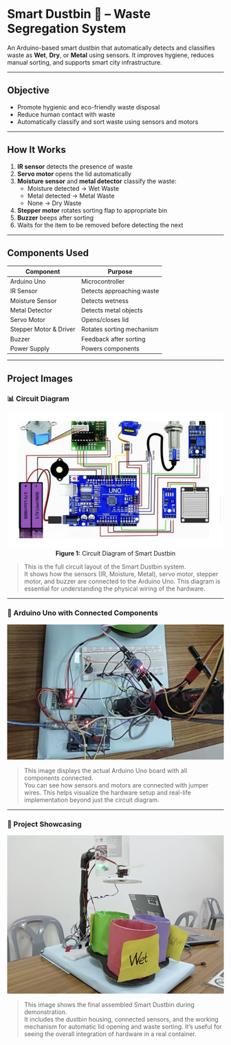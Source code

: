# Smart Dustbin 🚮 – Waste Segregation System

An Arduino-based smart dustbin that automatically detects and classifies waste as **Wet**, **Dry**, or **Metal** using sensors. It improves hygiene, reduces manual sorting, and supports smart city infrastructure.

---

##  Objective

- Promote hygienic and eco-friendly waste disposal
- Reduce human contact with waste
- Automatically classify and sort waste using sensors and motors

---

##  How It Works

1. **IR sensor** detects the presence of waste
2. **Servo motor** opens the lid automatically
3. **Moisture sensor** and **metal detector** classify the waste:
   - Moisture detected → Wet Waste
   - Metal detected → Metal Waste
   - None → Dry Waste
4. **Stepper motor** rotates sorting flap to appropriate bin
5. **Buzzer** beeps after sorting
6. Waits for the item to be removed before detecting the next

---

##  Components Used

| Component              | Purpose                            |
|------------------------|-------------------------------------|
| Arduino Uno            | Microcontroller                    |
| IR Sensor              | Detects approaching waste          |
| Moisture Sensor        | Detects wetness                    |
| Metal Detector         | Detects metal objects              |
| Servo Motor            | Opens/closes lid                   |
| Stepper Motor & Driver | Rotates sorting mechanism          |
| Buzzer                 | Feedback after sorting             |
| Power Supply           | Powers components                  |

---

##  Project Images

### 📊 Circuit Diagram

<p align="center">
  <img src="https://github.com/MohonaMohsin/Smart-Dustbin-with-Automated-Waste-Segregation/blob/main/images/project_circuit_diagram.jpg?raw=true" alt="Circuit Diagram" width="500"/>
  <br>
  <b>Figure 1:</b> Circuit Diagram of Smart Dustbin
</p>

> This is the full circuit layout of the Smart Dustbin system.  
> It shows how the sensors (IR, Moisture, Metal), servo motor, stepper motor, and buzzer are connected to the Arduino Uno. This diagram is essential for understanding the physical wiring of the hardware.


---

### 🔌 Arduino Uno with Connected Components

![Arduino Setup](https://github.com/MohonaMohsin/Smart-Dustbin-with-Automated-Waste-Segregation/blob/main/images/Uno_Components_Layout.jpg)

> This image displays the actual Arduino Uno board with all components connected.  
> You can see how sensors and motors are connected with jumper wires. This helps visualize the hardware setup and real-life implementation beyond just the circuit diagram.

---

### 📸 Project Showcasing

![Project Showcase](images/project_showcasing.jpg)

> This image shows the final assembled Smart Dustbin during demonstration.  
> It includes the dustbin housing, connected sensors, and the working mechanism for automatic lid opening and waste sorting. It’s useful for seeing the overall integration of hardware in a real container.


